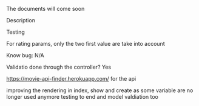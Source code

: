 The documents will come soon

Description

Testing


For rating params, only the two first value are take into account



Know bug:
N/A

Validatio done through the controller?
Yes 

https://movie-api-finder.herokuapp.com/ for the api

improving the rendering in index, show and create as some variable are no longer used anymore
testing to end and model valdiation too


